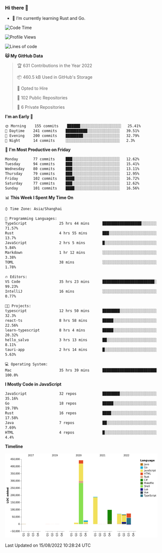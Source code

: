 ### Hi there 👋

- 🌱 I’m currently learning Rust and Go.

<!--START_SECTION:waka-->
![Code Time](http://img.shields.io/badge/Code%20Time-671%20hrs%209%20mins-blue)

![Profile Views](http://img.shields.io/badge/Profile%20Views-0-blue)

![Lines of code](https://img.shields.io/badge/From%20Hello%20World%20I%27ve%20Written-976%20Thousand%20lines%20of%20code-blue)

**🐱 My GitHub Data** 

> 🏆 631 Contributions in the Year 2022
 > 
> 📦 460.5 kB Used in GitHub's Storage 
 > 
> 💼 Opted to Hire
 > 
> 📜 102 Public Repositories 
 > 
> 🔑 6 Private Repositories  
 > 
**I'm an Early 🐤** 

```text
🌞 Morning    155 commits    ██████░░░░░░░░░░░░░░░░░░░   25.41% 
🌆 Daytime    241 commits    ██████████░░░░░░░░░░░░░░░   39.51% 
🌃 Evening    200 commits    ████████░░░░░░░░░░░░░░░░░   32.79% 
🌙 Night      14 commits     ░░░░░░░░░░░░░░░░░░░░░░░░░   2.3%

```
📅 **I'm Most Productive on Friday** 

```text
Monday       77 commits     ███░░░░░░░░░░░░░░░░░░░░░░   12.62% 
Tuesday      94 commits     ███░░░░░░░░░░░░░░░░░░░░░░   15.41% 
Wednesday    80 commits     ███░░░░░░░░░░░░░░░░░░░░░░   13.11% 
Thursday     79 commits     ███░░░░░░░░░░░░░░░░░░░░░░   12.95% 
Friday       102 commits    ████░░░░░░░░░░░░░░░░░░░░░   16.72% 
Saturday     77 commits     ███░░░░░░░░░░░░░░░░░░░░░░   12.62% 
Sunday       101 commits    ████░░░░░░░░░░░░░░░░░░░░░   16.56%

```


📊 **This Week I Spent My Time On** 

```text
⌚︎ Time Zone: Asia/Shanghai

💬 Programming Languages: 
TypeScript               25 hrs 44 mins      ██████████████████░░░░░░░   71.57% 
Rust                     4 hrs 55 mins       ███░░░░░░░░░░░░░░░░░░░░░░   13.7% 
JavaScript               2 hrs 5 mins        █░░░░░░░░░░░░░░░░░░░░░░░░   5.84% 
Markdown                 1 hr 12 mins        ░░░░░░░░░░░░░░░░░░░░░░░░░   3.38% 
TOML                     38 mins             ░░░░░░░░░░░░░░░░░░░░░░░░░   1.78%

🔥 Editors: 
VS Code                  35 hrs 23 mins      ████████████████████████░   99.23% 
IntelliJ                 16 mins             ░░░░░░░░░░░░░░░░░░░░░░░░░   0.77%

🐱‍💻 Projects: 
typescript               12 hrs 50 mins      ████████░░░░░░░░░░░░░░░░░   32.3% 
react-ts                 8 hrs 58 mins       █████░░░░░░░░░░░░░░░░░░░░   22.56% 
learn-typescript         8 hrs 4 mins        █████░░░░░░░░░░░░░░░░░░░░   20.32% 
hello_salvo              3 hrs 13 mins       ██░░░░░░░░░░░░░░░░░░░░░░░   8.11% 
tauri-app                2 hrs 14 mins       █░░░░░░░░░░░░░░░░░░░░░░░░   5.63%

💻 Operating System: 
Mac                      35 hrs 39 mins      █████████████████████████   100.0%

```

**I Mostly Code in JavaScript** 

```text
JavaScript               32 repos            ████████░░░░░░░░░░░░░░░░░   35.16% 
Go                       18 repos            █████░░░░░░░░░░░░░░░░░░░░   19.78% 
Rust                     16 repos            ████░░░░░░░░░░░░░░░░░░░░░   17.58% 
Java                     7 repos             ██░░░░░░░░░░░░░░░░░░░░░░░   7.69% 
HTML                     4 repos             █░░░░░░░░░░░░░░░░░░░░░░░░   4.4%

```


**Timeline**

![Chart not found](https://raw.githubusercontent.com/elton/elton/main/charts/bar_graph.png) 


 Last Updated on 15/08/2022 10:28:24 UTC
<!--END_SECTION:waka-->

<!--
**elton/elton** is a ✨ _special_ ✨ repository because its `README.md` (this file) appears on your GitHub profile.

Here are some ideas to get you started:

- 🔭 I’m currently working on ...
- 🌱 I’m currently learning ...
- 👯 I’m looking to collaborate on ...
- 🤔 I’m looking for help with ...
- 💬 Ask me about ...
- 📫 How to reach me: ...
- 😄 Pronouns: ...
- ⚡ Fun fact: ...
-->
